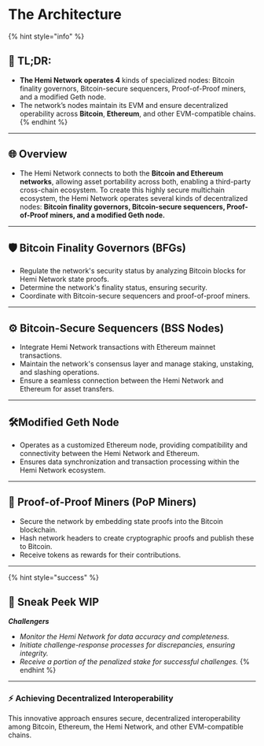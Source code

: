 # The Architecture

{% hint style="info" %}
## 📜 **TL;DR:**

* **The Hemi Network operates 4** kinds of specialized nodes: Bitcoin finality governors, Bitcoin-secure sequencers, Proof-of-Proof miners, and a modified Geth node.
* The network’s nodes maintain its EVM and ensure decentralized operability across **Bitcoin**, **Ethereum**, and other EVM-compatible chains.
{% endhint %}

***

## 🌐 Overview

* The Hemi Network connects to both the **Bitcoin and Ethereum networks**, allowing asset portability across both, enabling a third-party cross-chain ecosystem. To create this highly secure multichain ecosystem, the Hemi Network operates several kinds of decentralized nodes: **Bitcoin finality governors, Bitcoin-secure sequencers, Proof-of-Proof miners, and a modified Geth node.**

***

## 🛡️ **Bitcoin Finality Governors (BFGs)**

* Regulate the network's security status by analyzing Bitcoin blocks for Hemi Network state proofs.
* Determine the network's finality status, ensuring security.
* Coordinate with Bitcoin-secure sequencers and proof-of-proof miners.

***

## ⚙️ **Bitcoin-Secure Sequencers (BSS Nodes)**

* Integrate Hemi Network transactions with Ethereum mainnet transactions.
* Maintain the network's consensus layer and manage staking, unstaking, and slashing operations.
* Ensure a seamless connection between the Hemi Network and Ethereum for asset transfers.

***

## 🛠️Modified Geth Node

* Operates as a customized Ethereum node, providing compatibility and connectivity between the Hemi Network and Ethereum.
* Ensures data synchronization and transaction processing within the Hemi Network ecosystem.

***

## 🔗 **Proof-of-Proof Miners (PoP Miners)**

* Secure the network by embedding state proofs into the Bitcoin blockchain.
* Hash network headers to create cryptographic proofs and publish these to Bitcoin.
* Receive tokens as rewards for their contributions.

***

{% hint style="success" %}
## 👀 Sneak Peek WIP

_**Challengers**_

* _Monitor the Hemi Network for data accuracy and completeness._
* _Initiate challenge-response processes for discrepancies, ensuring integrity._
* _Receive a portion of the penalized stake for successful challenges._
{% endhint %}



***

### ⚡️ Achieving Decentralized Interoperability

This innovative approach ensures secure, decentralized interoperability among Bitcoin, Ethereum, the Hemi Network, and other EVM-compatible chains.
